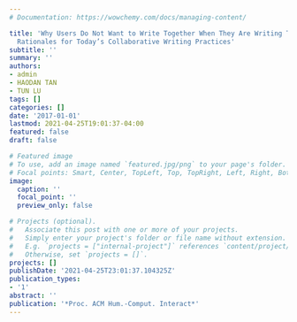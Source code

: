 ```yaml
---
# Documentation: https://wowchemy.com/docs/managing-content/

title: 'Why Users Do Not Want to Write Together When They Are Writing Together: Users’
  Rationales for Today’s Collaborative Writing Practices'
subtitle: ''
summary: ''
authors:
- admin
- HAODAN TAN
- TUN LU
tags: []
categories: []
date: '2017-01-01'
lastmod: 2021-04-25T19:01:37-04:00
featured: false
draft: false

# Featured image
# To use, add an image named `featured.jpg/png` to your page's folder.
# Focal points: Smart, Center, TopLeft, Top, TopRight, Left, Right, BottomLeft, Bottom, BottomRight.
image:
  caption: ''
  focal_point: ''
  preview_only: false

# Projects (optional).
#   Associate this post with one or more of your projects.
#   Simply enter your project's folder or file name without extension.
#   E.g. `projects = ["internal-project"]` references `content/project/deep-learning/index.md`.
#   Otherwise, set `projects = []`.
projects: []
publishDate: '2021-04-25T23:01:37.104325Z'
publication_types:
- '1'
abstract: ''
publication: '*Proc. ACM Hum.-Comput. Interact*'
---
```

